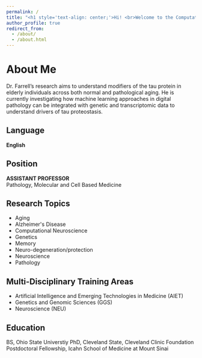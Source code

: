 ```yaml
---
permalink: /
title: "<h1 style='text-align: center;'>Hi! <br>Welcome to the Computational Neuropathology Lab at Icahn School of Medicine</h1><br>Joint Venture by Kurt Farrell and John Crary"
author_profile: true
redirect_from: 
  - /about/
  - /about.html
---
```


# About Me

Dr. Farrell’s research aims to understand modifiers of the tau protein in elderly individuals across both normal and pathological aging. He is currently investigating how machine learning approaches in digital pathology can be integrated with genetic and transcriptomic data to understand drivers of tau proteostasis.

## Language
**English**

## Position
**ASSISTANT PROFESSOR**  
Pathology, Molecular and Cell Based Medicine

## Research Topics
- Aging  
- Alzheimer's Disease  
- Computational Neuroscience  
- Genetics  
- Memory  
- Neuro-degeneration/protection  
- Neuroscience  
- Pathology  

## Multi-Disciplinary Training Areas
- Artificial Intelligence and Emerging Technologies in Medicine (AIET)  
- Genetics and Genomic Sciences (GGS)  
- Neuroscience (NEU)

## Education
BS, Ohio State Universtiy
PhD, Cleveland State, Cleveland Clinic Foundation
Postdoctoral Fellowship, Icahn School of Medicine at Mount Sinai
